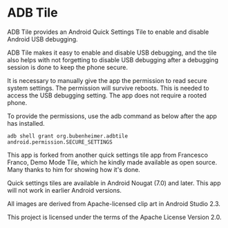 # ADB Tile

ADB Tile provides an Android Quick Settings Tile to enable and disable Android USB debugging.

ADB Tile makes it easy to enable and disable USB debugging, and the tile also helps with not forgetting to disable USB debugging after a debugging session is done to keep the phone secure.

It is necessary to manually give the app the permission to read secure system settings. The permission will survive reboots. This is needed to access the USB debugging setting. The app does not require a rooted phone.

To provide the permissions, use the adb command as below after the app has installed.

    adb shell grant org.bubenheimer.adbtile android.permission.SECURE_SETTINGS

This app is forked from another quick settings tile app from Francesco Franco, Demo Mode Tile, which he kindly made available as open source. Many thanks to him for showing how it's done.

Quick settings tiles are available in Android Nougat (7.0) and later. This app will not work in earlier Android versions.

All images are derived from Apache-licensed clip art in Android Studio 2.3.

This project is licensed under the terms of the Apache License Version 2.0.
